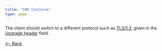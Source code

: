 ```yaml
---
title: "100 Continue"
type: page
---
```

The client should switch to a different protocol such as [TLS/1.3](https://en.wikipedia.org/wiki/Transport_Layer_Security), given in the [Upgrade header](https://en.wikipedia.org/wiki/Upgrade_header) field.<br /><br />[<-- Back](../../http_codes.md)